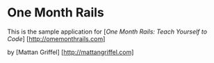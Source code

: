 # One Month Rails

This is the sample application for
[*One Month Rails: Teach Yourself to Code*] [http://omemonthrails.com]

by [Mattan Griffel] [http://mattangriffel.com]